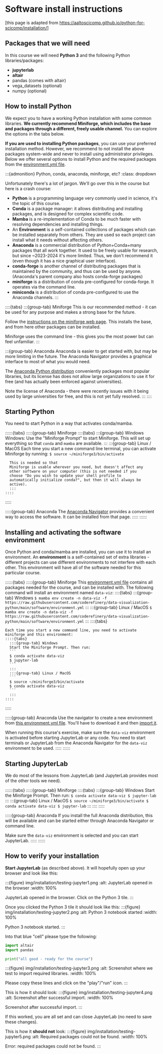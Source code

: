 # Software install instructions

[this page is adapted from <https://aaltoscicomp.github.io/python-for-scicomp/installation/>]


## Packages that we will need

In this course we will need **Python 3** and the following Python libraries/packages:
- **jupyterlab**
- **altair**
- pandas (comes with altair)
- vega_datasets (optional)
- numpy (optional)


## How to install Python

We expect you to have a working Python installation with some common libraries.
**We currently recommend Miniforge, which includes the base and packages
through a different, freely usable channel.** You can explore the options in
the tabs below.

**If you are used to installing Python packages**, you can use your preferred
installation method.  However, we recommend to not install the above packages
system-wide and never to install using administrator privileges.
Below we offer several options to install Python and the required packages
from the [environment.yml file](https://github.com/coderefinery/data-visualization-python/blob/main/software/environment.yml).

:::{admonition} Python, conda, anaconda, miniforge, etc?
:class: dropdown

Unfortunately there's a lot of jargon.  We'll go over this in the
course but here is a crash course:

* **Python** is a programming language very commonly used in
  science, it's the topic of this course.
* **Conda** is a package manager: it allows distributing and
  installing packages, and is designed for complex scientific
  code.
* **Mamba** is a re-implementation of Conda to be much faster with
  resolving dependencies and installing things.
* An **Environment** is a self-contained collections of packages
  which can be installed separately from others.  They are used so
  each project can install what it needs without affecting others.
* **Anaconda** is a commercial distribution of Python+Conda+many
  packages that all work together.  It used to be freely usable for
  research, but since ~2023-2024 it's more limited.  Thus, we don't
  recommend it (even though it has a nice graphical user interface).
* **conda-forge** is another channel of distributing packages that
  is maintained by the community, and thus can be used by anyone.
  (Anaconda's parent company also hosts conda-forge packages)
* **miniforge** is a distribution of conda pre-configured for
  conda-forge.  It operates via the command line.
* **miniconda** is a distribution of conda pre-configured to use
  the Anaconda channels.
:::

::::{tabs}
  :::{group-tab} Miniforge
  This is our recommended method - it can be used for any purpose
  and makes a strong base for the future.

  Follow the [instructions on the miniforge web page](https://github.com/conda-forge/miniforge).  This installs
  the base, and from here other packages can be installed.

  Miniforge uses the command line - this gives you the most power
  but can feel unfamiliar.
  :::

  :::{group-tab} Anaconda
  Anaconda is easier to get started with, but may be more limiting
  in the future.  The Anaconda Navigator provides a graphical
  interface to most of what you would need.

  The [Anaconda Python distribution](https://docs.continuum.io/anaconda/install/) conveniently packages
  most popular libraries, but its license has does not allow large organizations to
  use it for free (and has actually been enforced against
  universities).

  Note the license of Anaconda - there were recently issues with
  it being used by large universities for free, and this is not
  yet fully resolved.
  :::
::::


## Starting Python

You need to start Python in a way that activates conda/mamba.

::::::{tabs}
  :::::{group-tab} Miniforge
    ::::{tabs}
      :::{group-tab} Windows
      Windows: Use the "Miniforge Prompt" to start Miniforge.  This
      will set up everything so that ``conda`` and ``mamba`` are
      available.
      :::
      :::{group-tab} Linux / MacOS
      Each time you start a new command line terminal,
      you can activate Miniforge by running:
      ```
      $ source ~/miniforge3/bin/activate
      ```

      This is needed so that
      Miniforge is usable wherever you need, but doesn't affect any
      other software on your computer (this is not needed if you
      choose "Do you wish to update your shell profile to
      automatically initialize conda?", but then it will always be
      active).
      :::
    ::::
  :::::

  :::::{group-tab} Anaconda
  The [Anaconda Navigator](https://docs.anaconda.com/navigator/) provides a convenient
  way to access the software. It can be installed from that page.
  :::::
::::::


## Installing and activating the software environment

Once Python and conda/mamba are installed, you can use it to install
an environment.  An **environment** is a self-contained set of extra
libraries - different projects can use different environments to not
interfere with each other.  This environment will have all of the
software needed for this particular course.

::::::{tabs}
  :::::{group-tab} Miniforge
    This [environment.yml file](https://raw.githubusercontent.com/coderefinery/data-visualization-python/main/software/environment.yml)
    contains all packages needed for the course, and can be
    installed with.  The following command will install an
    environment named `data-viz`:
    ::::{tabs}
      :::{group-tab} Windows
	  ```
	  $ mamba env create -n data-viz -f https://raw.githubusercontent.com/coderefinery/data-visualization-python/main/software/environment.yml
	  ```
      :::
      :::{group-tab} Linux / MacOS
	  ```
	  $ mamba env create -n data-viz -f https://raw.githubusercontent.com/coderefinery/data-visualization-python/main/software/environment.yml
	  ```
      :::
    ::::{tabs}

    Each time you start a new command line, you need to activate
    miniforge and this environment:
    ::::{tabs}
      :::{group-tab} Windows
      Start the Miniforge Prompt. Then run:
      ```
      $ conda activate data-viz
      $ jupyter-lab
      ```
      :::
      :::{group-tab} Linux / MacOS
      ```
      $ source ~/miniforge3/bin/activate
      $ conda activate data-viz
      ```
      :::
    ::::
  :::::

  :::::{group-tab} Anaconda
  Use the navigator to create a new environment from [this environment.yml
  file](https://raw.githubusercontent.com/coderefinery/data-visualization-python/main/software/environment.yml).
  You'll have to download it and then [import
  it](https://docs.anaconda.com/navigator/tutorials/manage-environments/#importing-an-environment).

  When running this course's exercise, make sure the `data-viz` environment is
  activated before starting JupyterLab or any code.  You need to start
  terminals or JupyterLab from the Anaconda Navigator for the `data-viz`
  environment to be used.
  :::::
::::::


## Starting JupyterLab

We do most of the lessons from JupyterLab (and JupyterLab provides
most of the other tools we need).

::::::{tabs}
  :::::{group-tab} Miniforge
    ::::{tabs}
      :::{group-tab} Windows
      Start the Miniforge Prompt. Then run:
      ```
      $ conda activate data-viz
      $ jupyter-lab
      ```
      :::
      :::{group-tab} Linux / MacOS
      ```
      $ source ~/miniforge3/bin/activate
      $ conda activate data-viz
      $ jupyter-lab
      ```
      :::
    ::::
  :::::

  :::::{group-tab} Anaconda
  If you install the full Anaconda distribution, this will be
  available and can be started either through Anaconda Navigator
  or command line.

  Make sure the `data-viz` environment is selected and
  you can start JupyterLab.
  :::::
::::::


## How to verify your installation

**Start JupyterLab** (as described above).  It will hopefully open up your browser
and look like this:

:::{figure} img/installation/testing-jupyter1.png
:alt: JupyterLab opened in the browser
:width: 100%

JupyterLab opened in the browser. Click on the Python 3 tile.
:::

Once you clicked the Python 3 tile it should look like this:
:::{figure} img/installation/testing-jupyter2.png
:alt: Python 3 notebook started
:width: 100%

Python 3 notebook started.
:::

Into that blue "cell" please type the following:
```python
import altair
import pandas

print("all good - ready for the course")
```

:::{figure} img/installation/testing-jupyter3.png
:alt: Screenshot where we test to import required libraries.
:width: 100%

Please copy these lines and click on the "play"/"run" icon.
:::

This is how it should look:
:::{figure} img/installation/testing-jupyter4.png
:alt: Screenshot after successful import.
:width: 100%

Screenshot after successful import.
:::

If this worked, you are all set and can close JupyterLab (no need to save these
changes).

This is how it **should not** look:
:::{figure} img/installation/testing-jupyter5.png
:alt: Required packages could not be found.
:width: 100%

Error: required packages could not be found.
:::
